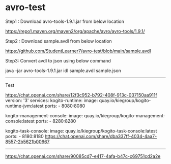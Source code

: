 # avro-test

Step1 : Download avro-tools-1.9.1.jar from below location

https://repo1.maven.org/maven2/org/apache/avro/avro-tools/1.9.1/

Step2 : Download sample.avdl from below location

https://github.com/StudentLearner7/avro-test/blob/main/sample.avdl

Step3: Convert avdl to json using below command

java -jar avro-tools-1.9.1.jar  idl sample.avdl sample.json


---
Test

https://chat.openai.com/share/12f3c952-b792-408f-913c-037150aa911f
version: '3'
services:
  kogito-runtime:
    image: quay.io/kiegroup/kogito-runtime-jvm:latest
    ports:
      - 8080:8080

  kogito-management-console:
    image: quay.io/kiegroup/kogito-management-console:latest
    ports:
      - 8280:8280

  kogito-task-console:
    image: quay.io/kiegroup/kogito-task-console:latest
    ports:
      - 8180:8180
https://chat.openai.com/share/dba337ff-4034-4aa7-8557-2b5621b00667

___________

https://chat.openai.com/share/90085cd7-e417-4afa-b47c-c69751cd2a2e